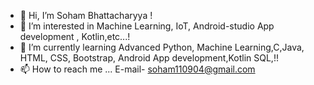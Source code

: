 - 👋 Hi, I’m Soham Bhattacharyya !
- 👀 I’m interested in  Machine Learning, IoT,  Android-studio App development , Kotlin,etc...!
- 🌱 I’m currently learning  Advanced Python, Machine Learning,C,Java, HTML, CSS, Bootstrap,  Android App development,Kotlin SQL,!!
- 📫 How to reach me ... E-mail- soham110904@gmail.com

<!---
Rajchamp10/Rajchamp10 is a ✨ special ✨ repository because its `README.md` (this file) appears on your GitHub profile.
You can click the Preview link to take a look at your changes.
--->
